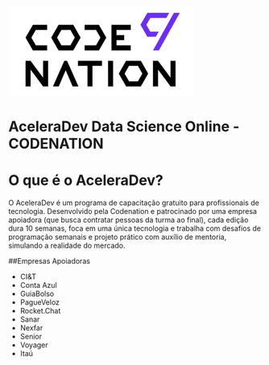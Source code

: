 ![alt text](https://github.com/Wallisonsilva/AceleraDev_Codenation/blob/master/logo.png)

# AceleraDev Data Science Online - CODENATION

# O que é o AceleraDev?
O AceleraDev é um programa de capacitação gratuito para profissionais de tecnologia. Desenvolvido pela Codenation e patrocinado por uma empresa apoiadora (que busca contratar pessoas da turma ao final), cada edição dura 10 semanas, foca em uma única tecnologia e trabalha com desafios de programação semanais e projeto prático com auxílio de mentoria, simulando a realidade do mercado.

##Empresas Apoiadoras

* CI&T
* Conta Azul
* GuiaBolso
* PagueVeloz
* Rocket.Chat
* Sanar
* Nexfar
* Senior
* Voyager
* Itaú
